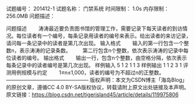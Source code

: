 试题编号： 201412-1
试题名称： 门禁系统
时间限制： 1.0s
内存限制： 256.0MB
问题描述：

问题描述
　　涛涛最近要负责图书馆的管理工作，需要记录下每天读者的到访情况。每位读者有一个编号，每条记录用读者的编号来表示。给出读者的来访记录，请问每一条记录中的读者是第几次出现。
输入格式
　　输入的第一行包含一个整数n，表示涛涛的记录条数。
　　第二行包含n个整数，依次表示涛涛的记录中每位读者的编号。
输出格式
　　输出一行，包含n个整数，由空格分隔，依次表示每条记录中的读者编号是第几次出现。
样例输入
5
1 2 1 1 3
样例输出
1 1 2 3 1
评测用例规模与约定
　　1≤n≤1,000，读者的编号为不超过n的正整数。
————————————————
版权声明：本文为CSDN博主「海岛Blog」的原创文章，遵循CC 4.0 BY-SA版权协议，转载请附上原文出处链接及本声明。
原文链接：https://blog.csdn.net/tigerisland45/article/details/119975806